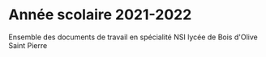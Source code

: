 Année scolaire 2021-2022
========================

Ensemble des documents de travail en spécialité NSI lycée de Bois d'Olive Saint Pierre
